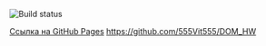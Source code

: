 ![Build status](https://ci.appveyor.com/project/555Vit555/dom-hw)

[Сcылка на GitHub Pages](https://vladvolkov71.github.io/ahj-code-dom/)
https://github.com/555Vit555/DOM_HW

